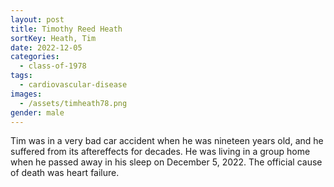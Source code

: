 ```yaml
---
layout: post
title: Timothy Reed Heath
sortKey: Heath, Tim
date: 2022-12-05
categories:
  - class-of-1978
tags:
  - cardiovascular-disease
images:
  - /assets/timheath78.png
gender: male
---
```

Tim was in a very bad car accident when he was nineteen years old, and he suffered from its aftereffects for decades. He was living in a group home when he passed away in his sleep on December 5, 2022. The official cause of death was heart failure.